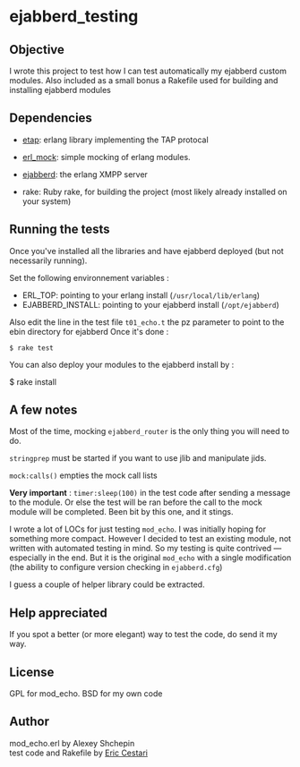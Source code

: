 ejabberd_testing
================

Objective
----------

I wrote this project to test how I can test automatically my ejabberd custom modules.
Also included as a small bonus a Rakefile used for building and installing ejabberd modules


Dependencies
------------

 * [etap](http://github.com/ngerakines/etap): erlang library implementing the TAP protocal

 * [erl_mock](http://github.com/charpi/erl_mock): simple mocking of erlang modules.
 	
 * [ejabberd](http://github.com/processone/ejabberd/): the erlang XMPP server

 * rake: Ruby rake, for building the project (most likely already installed on your system)


Running the tests
-----------------

Once you've installed all the libraries and have ejabberd deployed (but not necessarily running).

Set the following environnement variables : 

 * ERL_TOP: pointing to your erlang install (`/usr/local/lib/erlang`)
 * EJABBERD_INSTALL: pointing to your ejabberd install (`/opt/ejabberd`)

Also edit the line in the test file `t01_echo.t` the pz parameter to point to the ebin directory for ejabberd
Once it's done :

	$ rake test

You can also deploy your modules to the ejabberd install by :

  $ rake install

A few notes
-----------

Most of the time, mocking `ejabberd_router` is the only thing you will need to do.

`stringprep` must be started if you want to use jlib and manipulate jids.

`mock:calls()` empties the mock call lists

**Very important** : `timer:sleep(100)` in the test code after sending a message to the module. Or else the test will be ran before the call to the mock module will be completed. Been bit by this one, and it stings.

I wrote a lot of LOCs for just testing `mod_echo`. I was initially hoping for something more compact. However I decided to test an existing module, not written with automated testing in mind. So my testing is quite contrived — especially in the end. But it is the original `mod_echo` with a single modification (the ability to configure version checking in `ejabberd.cfg`)

I guess a couple of helper library could be extracted.

Help appreciated
----------------

If you spot a better (or more elegant) way to  test the code, do send it my way.

License
-------
GPL for mod_echo.
BSD for my own code

Author
------
mod_echo.erl by Alexey Shchepin  
test code and Rakefile by [Eric Cestari](http://www.cestari.info)
